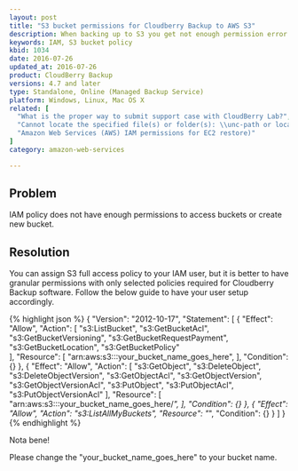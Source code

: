 ```yaml
---
layout: post
title: "S3 bucket permissions for Cloudberry Backup to AWS S3"
description: When backing up to S3 you get not enough permission error
keywords: IAM, S3 bucket policy
kbid: 1034
date: 2016-07-26
updated_at: 2016-07-26
product: CloudBerry Backup
versions: 4.7 and later
type: Standalone, Online (Managed Backup Service)
platform: Windows, Linux, Mac OS X
related: [
  "What is the proper way to submit support case with CloudBerry Lab?",
  "Cannot locate the specified file(s) or folder(s): \\unc-path or local path",
  "Amazon Web Services (AWS) IAM permissions for EC2 restore)"
]
category: amazon-web-services

---
```

## Problem

IAM policy does not have enough permissions to access buckets or create new bucket.

## Resolution

You can assign S3 full access policy to your IAM user, but it is better to have granular permissions with only selected policies required for Cloudberry Backup software. Follow the below guide to have your user setup accordingly.

{% highlight json %}
{
    "Version": "2012-10-17",
    "Statement": [
        {
            "Effect": "Allow",
            "Action": [
                "s3:ListBucket",
                "s3:GetBucketAcl",
                "s3:GetBucketVersioning",
                "s3:GetBucketRequestPayment",
                "s3:GetBucketLocation",
                "s3:GetBucketPolicy"  
            ],
            "Resource": [
                "arn:aws:s3:::your_bucket_name_goes_here",
            ],
            "Condition": {}
        },
        {
            "Effect": "Allow",
            "Action": [
                "s3:GetObject",
                "s3:DeleteObject",
                "s3:DeleteObjectVersion",
                "s3:GetObjectAcl",
                "s3:GetObjectVersion",
                "s3:GetObjectVersionAcl",
                "s3:PutObject",
                "s3:PutObjectAcl",
                "s3:PutObjectVersionAcl"
            ],
            "Resource": [
                "arn:aws:s3:::your_bucket_name_goes_here/*",
            ],
            "Condition": {}
        },
        {
            "Effect": "Allow",
            "Action": "s3:ListAllMyBuckets",
            "Resource": "*",
            "Condition": {}
        }
    ]
}
{% endhighlight %}

Nota bene!

Please change the "your_bucket_name_goes_here" to your bucket name.
